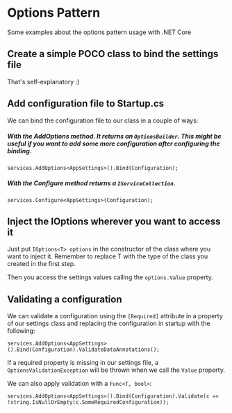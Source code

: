 # Options Pattern

Some examples about the options pattern usage with .NET Core

## Create a simple POCO class to bind the settings file

That's self-explanatory :)

## Add configuration file to Startup.cs

We can bind the configuration file to our class in a couple of ways:

##### With the AddOptions method. It returns an ``OptionsBuilder``. This might be useful if you want to add some more configuration after configuring the binding.
``services.AddOptions<AppSettings>().Bind(Configuration);``

##### With the Configure method returns a ``IServiceCollection``.
``services.Configure<AppSettings>(Configuration);``

## Inject the IOptions<T> wherever you want to access it

Just put ``IOptions<T> options`` in the constructor of the class where you want to inject it. Remember to replace T with the type of the class you created in the first step.

Then you access the settings values calling the ``options.Value`` property.

## Validating a configuration

We can validate a configuration using the ``[Required]`` attribute in a property of our settings class and replacing the configuration in startup with the following:

``services.AddOptions<AppSettings>().Bind(Configuration).ValidateDataAnnotations();``

If a required property is missing in our settings file, a ``OptionsValidationException`` will be thrown when we call the ``Value`` property.

We can also apply validation with a ``Func<T, bool>``:

``
services.AddOptions<AppSettings>().Bind(Configuration).Validate(c => !string.IsNullOrEmpty(c.SomeRequiredConfiguration));
``
